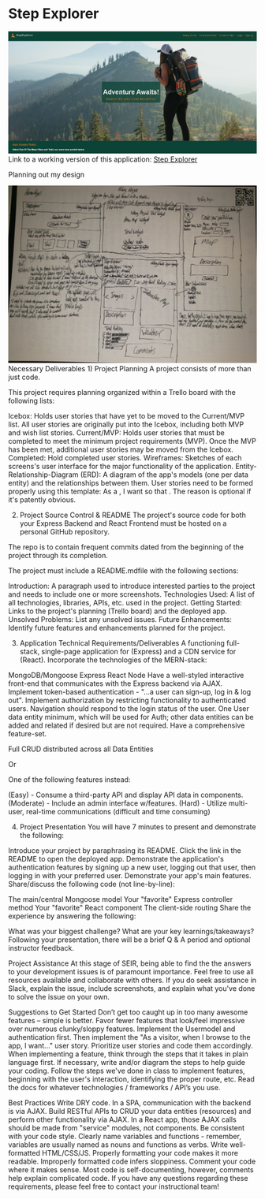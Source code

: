 <h1>Step Explorer</h1>
<img src="https://github.com/ArnoldPires/Captains-Log/blob/main/public/step-explorer-image-header.JPG">
Link to a working version of this application: <a href="https://step-explorer.onrender.com/">Step Explorer</a>
<p>Planning out my design</p>
<img src="https://github.com/ArnoldPires/Captains-Log/blob/main/public/step-explorer-design.jpg">
<br>
Necessary Deliverables
1) Project Planning
A project consists of more than just code.

This project requires planning organized within a Trello board with the following lists:

Icebox: Holds user stories that have yet to be moved to the Current/MVP list. All user stories are originally put into the Icebox, including both MVP and wish list stories.
Current/MVP: Holds user stories that must be completed to meet the minimum project requirements (MVP). Once the MVP has been met, additional user stories may be moved from the Icebox.
Completed: Hold completed user stories.
Wireframes: Sketches of each screens's user interface for the major functionality of the application.
Entity-Relationship-Diagram (ERD): A diagram of the app's models (one per data entity) and the relationships between them.
User stories need to be formed properly using this template:
As a <role>, I want <feature> so that <reason>. The reason is optional if it's patently obvious.


2) Project Source Control & README
The project's source code for both your Express Backend and React Frontend must be hosted on a personal GitHub repository.

The repo is to contain frequent commits dated from the beginning of the project through its completion.

The project must include a README.mdfile with the following sections:

Introduction: A paragraph used to introduce interested parties to the project and needs to include one or more screenshots.
Technologies Used: A list of all technologies, libraries, APIs, etc. used in the project.
Getting Started: Links to the project's planning (Trello board) and the deployed app.
Unsolved Problems: List any unsolved issues.
Future Enhancements: Identify future features and enhancements planned for the project.

3) Application Technical Requirements/Deliverables
A functioning full-stack, single-page application for (Express) and a CDN service for (React).
Incorporate the technologies of the MERN-stack:

MongoDB/Mongoose
Express
React
Node
Have a well-styled interactive front-end that communicates with the Express backend via AJAX.
Implement token-based authentication - "...a user can sign-up, log in & log out".
Implement authorization by restricting functionality to authenticated users.
Navigation should respond to the login status of the user.
One User data entity minimum, which will be used for Auth; other data entities can be added and related if desired but are not required.
Have a comprehensive feature-set.

Full CRUD distributed across all Data Entities

Or

One of the following features instead:

(Easy) - Consume a third-party API and display API data in components.
(Moderate) - Include an admin interface w/features.
(Hard) - Utilize multi-user, real-time communications (difficult and time consuming)

4) Project Presentation
You will have 7 minutes to present and demonstrate the following:

Introduce your project by paraphrasing its README.
Click the link in the README to open the deployed app.
Demonstrate the application's authentication features by signing up a new user, logging out that user, then logging in with your preferred user.
Demonstrate your app's main features.
Share/discuss the following code (not line-by-line):

The main/central Mongoose model
Your "favorite" Express controller method
Your "favorite" React component
The client-side routing
Share the experience by answering the following:

What was your biggest challenge?
What are your key learnings/takeaways?
Following your presentation, there will be a brief Q & A period and optional instructor feedback.


Project Assistance
At this stage of SEIR, being able to find the the answers to your development issues is of paramount importance.
Feel free to use all resources available and collaborate with others.
If you do seek assistance in Slack, explain the issue, include screenshots, and explain what you've done to solve the issue on your own.


Suggestions to Get Started
Don’t get too caught up in too many awesome features – simple is better. Favor fewer features that look/feel impressive over numerous clunky/sloppy features.
Implement the Usermodel and authentication first. Then implement the "As a visitor, when I browse to the app, I want..." user story.
Prioritize user stories and code them accordingly.
When implementing a feature, think through the steps that it takes in plain language first. If necessary, write and/or diagram the steps to help guide your coding.
Follow the steps we've done in class to implement features, beginning with the user's interaction, identifying the proper route, etc.
Read the docs for whatever technologies / frameworks / API’s you use.

Best Practices
Write DRY code.
In a SPA, communication with the backend is via AJAX. Build RESTful APIs to CRUD your data entities (resources) and perform other functionality via AJAX. In a React app, those AJAX calls should be made from "service" modules, not components.
Be consistent with your code style.
Clearly name variables and functions - remember, variables are usually named as nouns and functions as verbs.
Write well-formatted HTML/CSS/JS. Properly formatting your code makes it more readable. Improperly formatted code infers sloppiness.
Comment your code where it makes sense. Most code is self-documenting, however, comments help explain complicated code.
If you have any questions regarding these requirements, please feel free to contact your instructional team!
